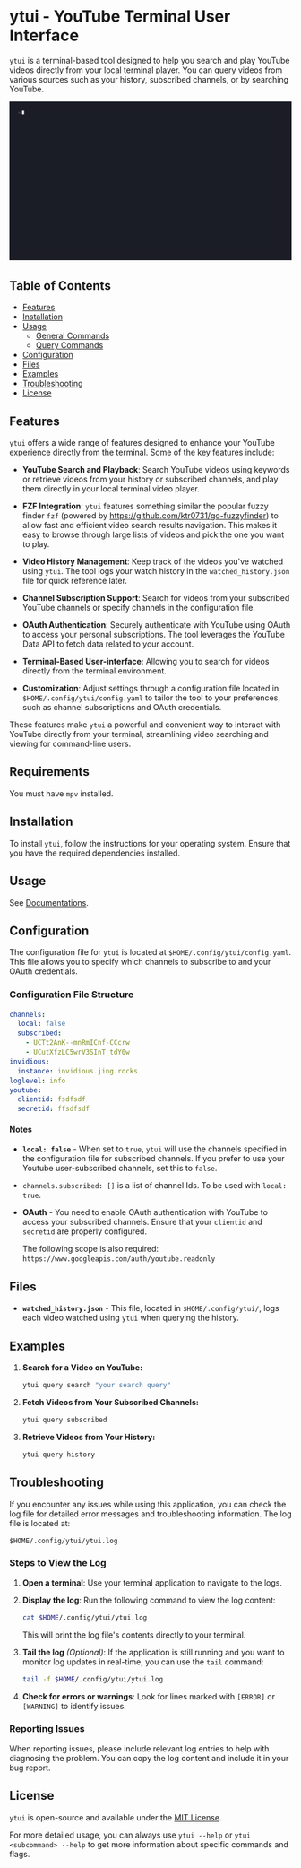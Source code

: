# ytui - YouTube Terminal User Interface

`ytui` is a terminal-based tool designed to help you search and
play YouTube videos directly from your local terminal player.
You can query videos from various sources
such as your history, subscribed channels, or by searching YouTube.

<div style="text-align: center;">
    <img src="public/ytui-demo.gif" width="700vw" />
</div>

## Table of Contents

- [Features](#features)
- [Installation](#installation)
- [Usage](#usage)
  - [General Commands](#general-commands)
  - [Query Commands](#query-commands)
- [Configuration](#configuration)
- [Files](#files)
- [Examples](#examples)
- [Troubleshooting](#troubleshooting)
- [License](#license)

## Features

`ytui` offers a wide range of features designed to enhance
your YouTube experience directly from the terminal. Some of the key features include:

- **YouTube Search and Playback**: Search YouTube videos using keywords
  or retrieve videos from your history or subscribed channels,
  and play them directly in your local terminal video player.

- **FZF Integration**: `ytui` features something similar the popular fuzzy finder
  `fzf` (powered by <https://github.com/ktr0731/go-fuzzyfinder>) to allow fast
  and efficient video search results navigation.
  This makes it easy to browse through large lists of videos
  and pick the one you want to play.

- **Video History Management**: Keep track of the videos you've watched using `ytui`.
  The tool logs your watch history in the `watched_history.json`
  file for quick reference later.

- **Channel Subscription Support**: Search for videos from
  your subscribed YouTube channels or specify channels in the configuration file.

- **OAuth Authentication**: Securely authenticate with YouTube
  using OAuth to access your personal subscriptions.
  The tool leverages the YouTube Data API to fetch data related to your account.

- **Terminal-Based User-interface**: Allowing you to search for videos
  directly from the terminal environment.

- **Customization**: Adjust settings through a configuration file
  located in `$HOME/.config/ytui/config.yaml` to tailor the tool
  to your preferences, such as channel subscriptions and OAuth credentials.

These features make `ytui` a powerful and convenient way to interact
with YouTube directly from your terminal, streamlining video searching
and viewing for command-line users.

## Requirements

You must have `mpv` installed.

## Installation

To install `ytui`, follow the instructions for your operating system.
Ensure that you have the required dependencies installed.

## Usage

See [Documentations](docs/ytui.md).

## Configuration

The configuration file for `ytui` is located at `$HOME/.config/ytui/config.yaml`.
This file allows you to specify which channels to subscribe to and your OAuth credentials.

### Configuration File Structure

```yaml
channels:
  local: false
  subscribed:
    - UCTt2AnK--mnRmICnf-CCcrw
    - UCutXfzLC5wrV3SInT_tdY0w
invidious:
  instance: invidious.jing.rocks
loglevel: info
youtube:
  clientid: fsdfsdf
  secretid: ffsdfsdf
```

#### Notes

- **`local: false`** - When set to `true`, `ytui` will use the channels
  specified in the configuration file for subscribed channels.
  If you prefer to use your Youtube user-subscribed channels, set this to `false`.

- `channels.subscribed: []` is a list of channel Ids. To be used with `local: true`.

- **OAuth** - You need to enable OAuth authentication with YouTube
  to access your subscribed channels.
  Ensure that your `clientid` and `secretid` are properly configured.

  The following scope is also required: `https://www.googleapis.com/auth/youtube.readonly`

## Files

- **`watched_history.json`** - This file, located in `$HOME/.config/ytui/`,
  logs each video watched using `ytui` when querying the history.

## Examples

1. **Search for a Video on YouTube:**

   ```sh
   ytui query search "your search query"
   ```

1. **Fetch Videos from Your Subscribed Channels:**

   ```sh
   ytui query subscribed
   ```

1. **Retrieve Videos from Your History:**

   ```sh
   ytui query history
   ```

## Troubleshooting

If you encounter any issues while using this application, you can check the log file for detailed error messages and troubleshooting information. The log file is located at:

```
$HOME/.config/ytui/ytui.log
```

### Steps to View the Log

1. **Open a terminal**: Use your terminal application to navigate to the logs.

2. **Display the log**: Run the following command to view the log content:

   ```bash
   cat $HOME/.config/ytui/ytui.log
   ```

   This will print the log file's contents directly to your terminal.

3. **Tail the log** _(Optional)_: If the application is still running and you want to monitor log updates in real-time, you can use the `tail` command:

   ```bash
   tail -f $HOME/.config/ytui/ytui.log
   ```

4. **Check for errors or warnings**: Look for lines marked with `[ERROR]` or `[WARNING]` to identify issues.

### Reporting Issues

When reporting issues, please include relevant log entries to help with diagnosing the problem. You can copy the log content and include it in your bug report.

## License

`ytui` is open-source and available under the [MIT License](LICENSE).

For more detailed usage, you can always use `ytui --help` or `ytui <subcommand> --help`
to get more information about specific commands and flags.
